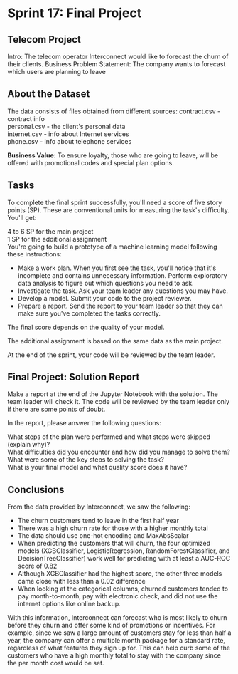 # Sprint 17: Final Project

## Telecom Project
Intro: The telecom operator Interconnect would like to forecast the churn of their clients.
Business Problem Statement: The company wants to forecast which users are planning to leave

## About the Dataset
The data consists of files obtained from different sources:
contract.csv - contract info<br/>
personal.csv - the client's personal data<br/>
internet.csv - info about Internet services<br/>
phone.csv - info about telephone services

**Business Value:** To ensure loyalty, those who are going to leave, will be offered with promotional codes and special plan options.

## Tasks
To complete the final sprint successfully, you'll need a score of five story points (SP). These are conventional units for measuring the task's difficulty. You'll get:

4 to 6 SP for the main project<br/>
1 SP for the additional assignment<br/>
You're going to build a prototype of a machine learning model following these instructions:

- Make a work plan. When you first see the task, you'll notice that it's incomplete and contains unnecessary information. Perform exploratory data analysis to figure out which questions you need to ask.
- Investigate the task. Ask your team leader any questions you may have.
- Develop a model. Submit your code to the project reviewer.
- Prepare a report. Send the report to your team leader so that they can make sure you've completed the tasks correctly.

The final score depends on the quality of your model.

The additional assignment is based on the same data as the main project. 

At the end of the sprint, your code will be reviewed by the team leader.


## Final Project: Solution Report
Make a report at the end of the Jupyter Notebook with the solution. The team leader will check it. The code will be reviewed by the team leader only if there are some points of doubt.

In the report, please answer the following questions:

What steps of the plan were performed and what steps were skipped (explain why)?<br/>
What difficulties did you encounter and how did you manage to solve them?<br/>
What were some of the key steps to solving the task?<br/>
What is your final model and what quality score does it have?

## Conclusions
From the data provided by Interconnect, we saw the following:

- The churn customers tend to leave in the first half year
- There was a high churn rate for those with a higher monthly total
- The data should use one-hot encoding and MaxAbsScalar
- When predicting the customers that will churn, the four optimized models (XGBClassifier, LogisticRegression, RandomForestClassifier, and DecisionTreeClassifier) work well for predicting with at least a AUC-ROC score of 0.82
- Although XGBClassifier had the highest score, the other three models came close with less than a 0.02 difference
- When looking at the categorical columns, churned customers tended to pay month-to-month, pay with electronic check, and did not use the internet options like online backup.

With this information, Interconnect can forecast who is most likely to churn before they churn and offer some kind of promotions or incentives. For example, since we saw a large amount of customers stay for less than half a year, the company can offer a multiple month package for a standard rate, regardless of what features they sign up for. This can help curb some of the customers who have a high monthly total to stay with the company since the per month cost would be set.
